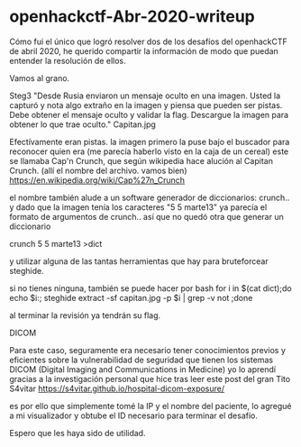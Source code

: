 # openhackctf-Abr-2020-writeup

Cómo fui el único que logró resolver dos de los desafíos del openhackCTF de abril 2020, he querido compartir la información de modo que puedan entender la resolución de ellos.

Vamos al grano.

Steg3
"Desde Rusia enviaron un mensaje oculto en una imagen. Usted la capturó y nota algo extraño en la imagen y piensa que pueden ser pistas. Debe obtener el mensaje oculto y validar la flag. Descargue la imagen para obtener lo que trae oculto."
Capitan.jpg

Efectívamente eran pistas. la imagen primero la puse bajo el buscador para reconocer quien era (me parecía haberlo visto en la caja de un cereal)
este se llamaba Cap'n Crunch, que según wikipedia hace alución al Capitan Crunch. (allí el nombre del archivo. vamos bien)
https://en.wikipedia.org/wiki/Cap%27n_Crunch

el nombre también alude a un software generador de diccionarios: crunch.. y dado que la imagen tenía  los caracteres "5 5 marte13" ya parecía el formato de argumentos de crunch.. así que no quedó otra que generar un diccionario

crunch 5 5 marte13 >dict

y utilizar alguna de las tantas herramientas que hay para bruteforcear steghide.

si no tienes ninguna, también se puede hacer por bash
for i in $(cat dict);do echo $i:; steghide extract -sf capitan.jpg -p $i | grep -v not ;done

al terminar la revisión ya tendrán su flag.


DICOM

Para este caso, seguramente era necesario tener conocimientos previos y eficientes sobre la vulnerabilidad de seguridad que tienen los sistemas DICOM (Digital Imaging and Communications in Medicine)
yo lo aprendí gracias a la investigación personal que hice tras leer este post del gran Tito S4vitar
https://s4vitar.github.io/hospital-dicom-exposure/

es por ello que simplemente tomé la IP y el nombre del paciente, lo agregué a mi visualizador y obtube el ID necesario para terminar el desafío.


Espero que les haya sido de utilidad.
